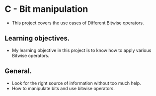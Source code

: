 # C - Bit manipulation
- This project covers the use cases of Different Bitwise operators.

## Learning objectives.
- My learning objective in this project is to know how to apply various Bitwise operators.

## General.
- Look for the right source of information without too much help.
- How to manipulate bits and use bitwise operators.
